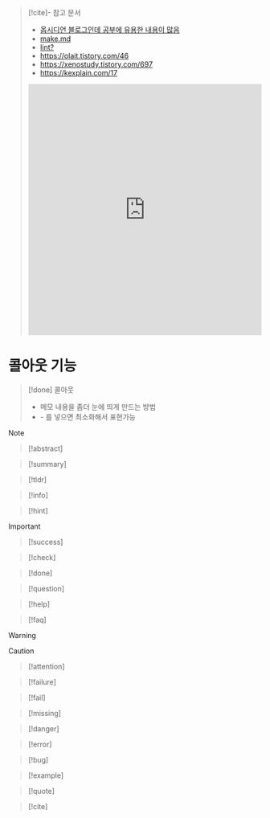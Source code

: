 >[!cite]- 참고 문서
> - [옵시디언 블로그인데 공부에 유용한 내용이 많음](https://publish.obsidian.md/sr/%EB%AA%A9%EC%B0%A8+%EC%9D%BD%EA%B8%B0/%EB%8D%B0%EC%9D%B4%ED%84%B0+%EC%A4%91%EC%8B%AC+%EC%95%A0%ED%94%8C%EB%A6%AC%EC%BC%80%EC%9D%B4%EC%85%98+%EC%84%A4%EA%B3%84)
> - [make.md](https://anpigon.tistory.com/328)
> - [lint?](https://secondbrain.analysisman.com/1_WRITE/1_Obsidian/%EC%98%B5%EC%8B%9C%EB%94%94%EC%96%B8+%ED%94%8C%EB%9F%AC%EA%B7%B8%EC%9D%B8+%EC%B6%94%EC%B2%9C+-+Obsidian+Linter)
> - https://olait.tistory.com/46
> - https://xenostudy.tistory.com/697
> - https://kexplain.com/17
> <iframe src="https://olait.tistory.com/46" frameborder="0" style="width: 100%;height: 500px;"></iframe>



# 콜아웃 기능
> [!done] 콜아웃
> - 메모 내용을 좀더 눈에 띄게 만드는 방법
> - \- 를 넣으면 최소화해서 표현가능

>[!note]

>[!abstract]

>[!summary]

>[!tldr]

>[!info]

>[!hint]

>[!important]

>[!success]

>[!check]

>[!done]

>[!question]

>[!help]

>[!faq]

>[!warning]

>[!caution]

>[!attention]

>[!failure]

>[!fail]

>[!missing]

>[!danger]

>[!error]

>[!bug]

>[!example]

>[!quote]

>[!cite]

